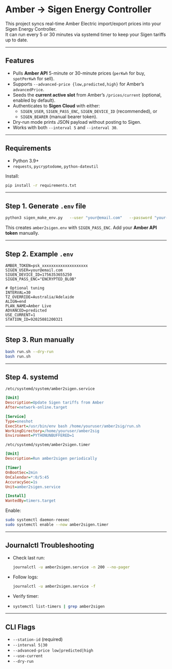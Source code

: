 # Amber → Sigen Energy Controller

This project syncs real-time Amber Electric import/export prices into your Sigen Energy Controller.  
It can run every 5 or 30 minutes via systemd timer to keep your Sigen tariffs up to date.

---

## Features
- Pulls **Amber API** 5-minute or 30-minute prices (`perKwh` for buy, `spotPerKwh` for sell).
- Supports `--advanced-price {low,predicted,high}` for Amber’s `advancedPrice`.
- Seeds the **current active slot** from Amber’s `/prices/current` (optional, enabled by default).
- Authenticates to **Sigen Cloud** with either:
  - `SIGEN_USER`, `SIGEN_PASS_ENC`, `SIGEN_DEVICE_ID` (recommended), or
  - `SIGEN_BEARER` (manual bearer token).
- Dry-run mode prints JSON payload without posting to Sigen.
- Works with both `--interval 5` and `--interval 30`.

---

## Requirements
- Python 3.9+
- `requests`, `pycryptodome`, `python-dateutil`

Install:
```bash
pip install -r requirements.txt
```

---

## Step 1. Generate `.env` file

```bash
python3 sigen_make_env.py   --user "your@email.com"   --password "your-plaintext-password"   --env-path amber2sigen.env   --overwrite
```

This creates `amber2sigen.env` with `SIGEN_PASS_ENC`. Add your **Amber API token** manually.

---

## Step 2. Example `.env`

```dotenv
AMBER_TOKEN=psk_xxxxxxxxxxxxxxxxxxxx
SIGEN_USER=your@email.com
SIGEN_DEVICE_ID=1756353655250
SIGEN_PASS_ENC="ENCRYPTED_BLOB"

# Optional tuning
INTERVAL=30
TZ_OVERRIDE=Australia/Adelaide
ALIGN=end
PLAN_NAME=Amber Live
ADVANCED=predicted
USE_CURRENT=1
STATION_ID=92025081200321
```

---

## Step 3. Run manually

```bash
bash run.sh --dry-run
bash run.sh
```

---

## Step 4. systemd

`/etc/systemd/system/amber2sigen.service`
```ini
[Unit]
Description=Update Sigen tariffs from Amber
After=network-online.target

[Service]
Type=oneshot
ExecStart=/usr/bin/env bash /home/youruser/amber2sig/run.sh
WorkingDirectory=/home/youruser/amber2sig
Environment=PYTHONUNBUFFERED=1
```

`/etc/systemd/system/amber2sigen.timer`
```ini
[Unit]
Description=Run amber2sigen periodically

[Timer]
OnBootSec=2min
OnCalendar=*:0/5:45
AccuracySec=1s
Unit=amber2sigen.service

[Install]
WantedBy=timers.target
```

Enable:
```bash
sudo systemctl daemon-reexec
sudo systemctl enable --now amber2sigen.timer
```

---

## Journalctl Troubleshooting

- Check last run:
  ```bash
  journalctl -u amber2sigen.service -n 200 --no-pager
  ```
- Follow logs:
  ```bash
  journalctl -u amber2sigen.service -f
  ```
- Verify timer:
- 
  ```bash
  systemctl list-timers | grep amber2sigen
  ```

---

## CLI Flags

- `--station-id` (required)
- `--interval 5|30`
- `--advanced-price low|predicted|high`
- `--use-current`
- `--dry-run`
